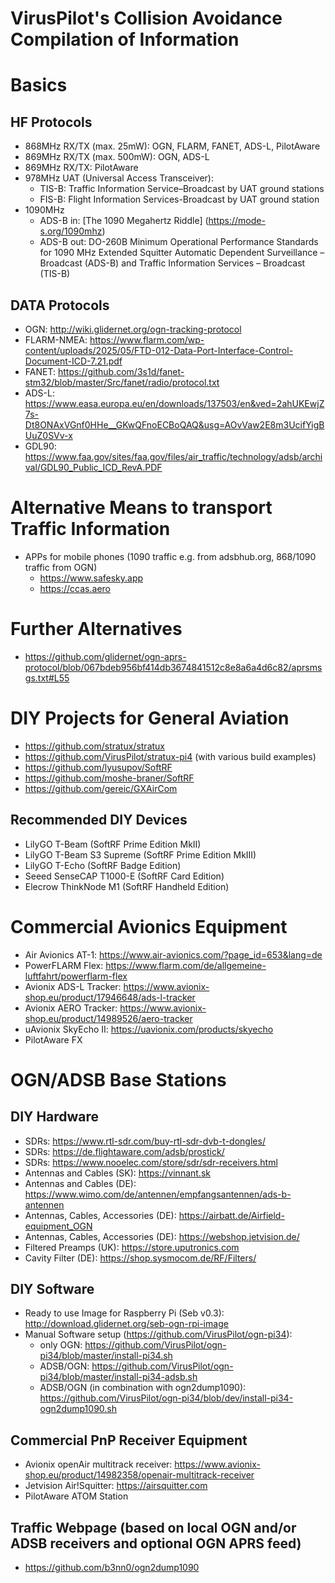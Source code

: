 # VirusPilot's Collision Avoidance Compilation of Information
# Basics
## HF Protocols
- 868MHz RX/TX (max. 25mW): OGN, FLARM, FANET, ADS-L, PilotAware
- 869MHz RX/TX (max. 500mW): OGN, ADS-L
- 869MHz RX/TX: PilotAware
- 978MHz UAT (Universal Access Transceiver):
  - TIS-B: Traffic Information Service–Broadcast by UAT ground stations
  - FIS-B: Flight Information Services-Broadcast by UAT ground station
- 1090MHz
  - ADS-B in: [The 1090 Megahertz Riddle] (https://mode-s.org/1090mhz)
  - ADS-B out: DO-260B Minimum Operational Performance Standards for 1090 MHz Extended Squitter Automatic Dependent Surveillance – Broadcast (ADS-B) and Traffic
Information Services – Broadcast (TIS-B)
## DATA Protocols
- OGN: http://wiki.glidernet.org/ogn-tracking-protocol
- FLARM-NMEA: https://www.flarm.com/wp-content/uploads/2025/05/FTD-012-Data-Port-Interface-Control-Document-ICD-7.21.pdf
- FANET: https://github.com/3s1d/fanet-stm32/blob/master/Src/fanet/radio/protocol.txt
- ADS-L: https://www.easa.europa.eu/en/downloads/137503/en&ved=2ahUKEwjZ7s-Dt8ONAxVGnf0HHe__GKwQFnoECBoQAQ&usg=AOvVaw2E8m3UcifYigBUuZ0SVv-x
- GDL90: https://www.faa.gov/sites/faa.gov/files/air_traffic/technology/adsb/archival/GDL90_Public_ICD_RevA.PDF
# Alternative Means to transport Traffic Information
- APPs for mobile phones (1090 traffic e.g. from adsbhub.org, 868/1090 traffic from OGN)
  - https://www.safesky.app
  - https://ccas.aero
# Further Alternatives
- https://github.com/glidernet/ogn-aprs-protocol/blob/067bdeb956bf414db3674841512c8e8a6a4d6c82/aprsmsgs.txt#L55
# DIY Projects for General Aviation
- https://github.com/stratux/stratux
- https://github.com/VirusPilot/stratux-pi4 (with various build examples)
- https://github.com/lyusupov/SoftRF
- https://github.com/moshe-braner/SoftRF
- https://github.com/gereic/GXAirCom
## Recommended DIY Devices
- LilyGO T-Beam (SoftRF Prime Edition MkII)
- LilyGO T-Beam S3 Supreme (SoftRF Prime Edition MkIII)
- LilyGO T-Echo (SoftRF Badge Edition)
- Seeed SenseCAP T1000-E (SoftRF Card Edition)
- Elecrow ThinkNode M1 (SoftRF Handheld Edition)
# Commercial Avionics Equipment
- Air Avionics AT-1: https://www.air-avionics.com/?page_id=653&lang=de
- PowerFLARM Flex: https://www.flarm.com/de/allgemeine-luftfahrt/powerflarm-flex
- Avionix ADS-L Tracker: https://www.avionix-shop.eu/product/17946648/ads-l-tracker
- Avionix AERO Tracker: https://www.avionix-shop.eu/product/14989526/aero-tracker
- uAvionix SkyEcho II: https://uavionix.com/products/skyecho
- PilotAware FX
# OGN/ADSB Base Stations
## DIY Hardware
- SDRs: https://www.rtl-sdr.com/buy-rtl-sdr-dvb-t-dongles/
- SDRs: https://de.flightaware.com/adsb/prostick/
- SDRs: https://www.nooelec.com/store/sdr/sdr-receivers.html
- Antennas and Cables (SK): https://vinnant.sk
- Antennas and Cables (DE): https://www.wimo.com/de/antennen/empfangsantennen/ads-b-antennen
- Antennas, Cables, Accessories (DE): https://airbatt.de/Airfield-equipment_OGN
- Antennas, Cables, Accessories (DE): https://webshop.jetvision.de/
- Filtered Preamps (UK): https://store.uputronics.com
- Cavity Filter (DE): https://shop.sysmocom.de/RF/Filters/
## DIY Software
- Ready to use Image for Raspberry Pi (Seb v0.3): http://download.glidernet.org/seb-ogn-rpi-image
- Manual Software setup (https://github.com/VirusPilot/ogn-pi34):
  - only OGN: https://github.com/VirusPilot/ogn-pi34/blob/master/install-pi34.sh
  - ADSB/OGN: https://github.com/VirusPilot/ogn-pi34/blob/master/install-pi34-adsb.sh
  - ADSB/OGN (in combination with ogn2dump1090): https://github.com/VirusPilot/ogn-pi34/blob/dev/install-pi34-ogn2dump1090.sh
## Commercial PnP Receiver Equipment
- Avionix openAir multitrack receiver: https://www.avionix-shop.eu/product/14982358/openair-multitrack-receiver
- Jetvision Air!Squitter: https://airsquitter.com
- PilotAware ATOM Station
## Traffic Webpage (based on local OGN and/or ADSB receivers and optional OGN APRS feed)
- https://github.com/b3nn0/ogn2dump1090
